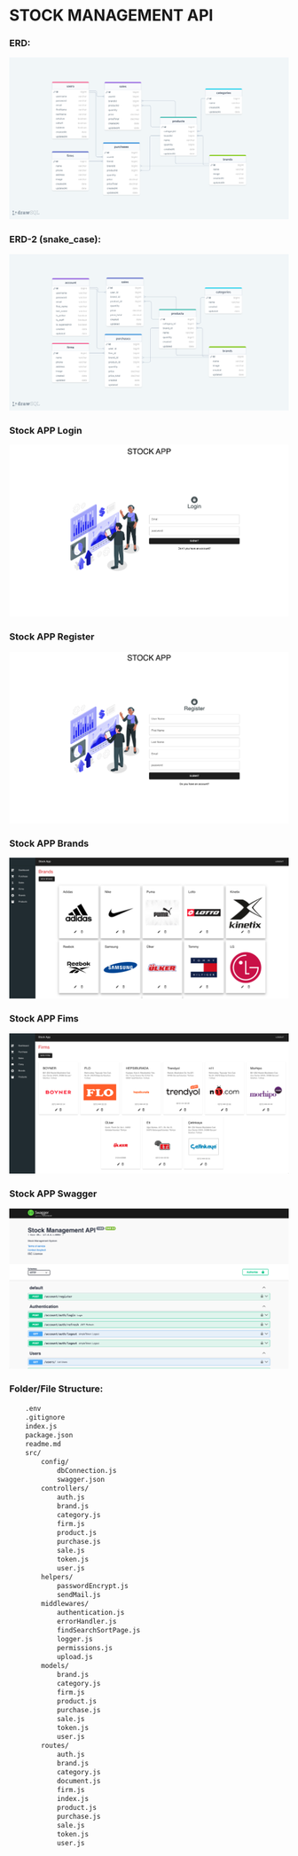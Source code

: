 # STOCK MANAGEMENT API

### ERD:

![ERD](./erdStockAPI.png)

### ERD-2 (snake_case):

![ERD](./erdStockAPI2.png)

### Stock APP Login

![IMG](./login.png)

### Stock APP Register

![IMG](./register.png)

### Stock APP Brands

![IMG](./brands.png)

### Stock APP Fims

![IMG](./firms.png)

### Stock APP Swagger

![IMG](./swagger.png)

### Folder/File Structure:

```
    .env
    .gitignore
    index.js
    package.json
    readme.md
    src/
        config/
            dbConnection.js
            swagger.json
        controllers/
            auth.js
            brand.js
            category.js
            firm.js
            product.js
            purchase.js
            sale.js
            token.js
            user.js
        helpers/
            passwordEncrypt.js
            sendMail.js
        middlewares/
            authentication.js
            errorHandler.js
            findSearchSortPage.js
            logger.js
            permissions.js
            upload.js
        models/
            brand.js
            category.js
            firm.js
            product.js
            purchase.js
            sale.js
            token.js
            user.js
        routes/
            auth.js
            brand.js
            category.js
            document.js
            firm.js
            index.js
            product.js
            purchase.js
            sale.js
            token.js
            user.js
```
